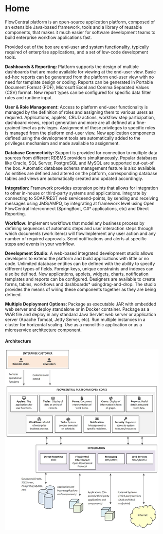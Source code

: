 # Home
FlowCentral platform is an open-source application platform, composed of an extensible Java-based framework, tools and a library of reusable components, that makes it much easier for software development teams to build enterprise workflow applications fast.

Provided out of the box are end-user and system functionality, typically required of enterprise applications, and a set of low-code development tools.

**Dashboards & Reporting:** Platform supports the design of multiple dashboards that are made available for viewing at the end-user view. Basic ad-hoc reports can be generated from the platform end-user view with no need for template design or coding. Reports can be generated in Portable Document Format (PDF), Microsoft Excel and Comma Separated Values (CSV) format. New report  types can be configured for specific data filter rules and runtime input.

**User & Role Management:** Access to platform end-user functionality is managed by the definition of roles and  assigning them to various users as required. Applications, applets, CRUD actions, workflow step participation, dashboard views, report generation and more are all defined at a fine-grained level as  privileges. Assignment of these privileges to specific roles is managed from the platform end-user  view. New application components defined using the development tools are automatically added to  the privileges mechanism and made available to assignment.

**Database Connectivity:** Support is provided for connection to multiple data sources from different RDBMS providers simultaneously. Popular databases like Oracle, SQL Server, PostgreSQL and MySQL are supported out-out-of the box. Automatic database schema management feature is also available. As entities are defined and altered on the platform, corresponding database tables and views are automatically created and updated accordingly.

**Integration:** Framework provides extension points that allows for integration to other in-house or third-party systems and applications. Integrate by connecting to SOAP/REST web serviceend-points, by sending and receiving messages using JMS/AMPQ, by integrating at framework level using Open FlowCentral Interconnect (SpringBoot, C#* applications, etc) and Direct Reporting.

**Workflow:** Implement workflows that model any business process by defining sequences of automatic steps and user interaction steps through which documents (work items) will flow.Implement any user action and any number of required approvals. Send notifications and alerts at specific steps and events in your workflow.

**Development Studio:** A web-based integrated development studio allows developers to extend the platform and build applications with little or no code. Unlimited database entities can be defined with the ability to specify different types of fields. Foreign keys, unique constraints and indexes can also be defined. New applications, applets, widgets, charts, notification templates and reports can be configured. Designers are available to create forms, tables, workflows and dashboards* usingdrag-and-drop. The studio provides the means of wiring these components together as they are being defined.

**Multiple Deployment Options:** Package as executable JAR with embedded web server and deploy standalone or in Docker container. Package as a WAR file and deploy in any standard Java Servlet web server or application server (Apache Tomcat, Jetty Server, etc). Run multiple instances in a cluster for horizontal scaling. Use as a monolithic application or as a microservice architecture component.


<p align="center">
  <h4>Architecture</h4>
</p>

<p align="center">
  <img src="images/home/flowcentral_usage_overview.jpg" alt="FlowCentral Usage Overview" width="720px">
</p>